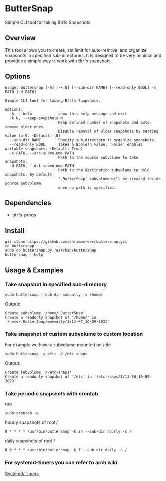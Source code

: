 # ButterSnap

Simple CLI tool for taking Btrfs Snapshots.

## Overview

This tool allows you to create, set limit for auto-removal and organize snapshots in specified sub-directories. It is designed to be very minimal and provides a simple way to work with Btrfs snapshots.

## Options

~~~~~~~~~~~~~~~~~~~~~~~~~~~~~~~~~~~~~~~~~~~~~~~~~~~~~~~~~~~~~~~~~~~~~~~~~~~
usage: buttersnap [-h] [-k N] [--sub-dir NAME] [--read-only BOOL] -s PATH [-d PATH]

Simple CLI tool for taking Btrfs Snapshots.

options:
  -h, --help            show this help message and exit
  -k N, --keep-snapshots N
                        Keep defined number of snapshots and auto-remove older ones.
                        Disable removal of older snapshots by setting value to 0. (Default: 10)
  --sub-dir NAME        Specify sub-directory to organize snapshots.
  --read-only BOOL      Takes a Boolean value. 'False' enables writable snapshots. (Default: True)
  -s PATH, --src-subvolume PATH
                        Path to the source subvolume to take snapshots.
  -d PATH, --dst-subvolume PATH
                        Path to the destination subvolume to hold snapshots. By default,
                        '.ButterSnap' subvolume will be created inside source subvolume
                        when no path is specified.
~~~~~~~~~~~~~~~~~~~~~~~~~~~~~~~~~~~~~~~~~~~~~~~~~~~~~~~~~~~~~~~~~~~~~~~~~~~

## Dependencies
* btrfs-progs

## Install

```
git clone https://github.com/shriman-dev/buttersnap.git
cd buttersnap
sudo cp buttersnap.py /usr/bin/buttersnap
buttersnap --help
```

## Usage & Examples

### Take snapshot in specified sub-directory

```
sudo buttersnap --sub-dir manually -s /home/
```

Output:

```
Create subvolume '/home/.ButterSnap'
Create a readonly snapshot of '/home/' in '/home/.ButterSnap/manually/1/13-47_16-09-2023'
```

### Take snapshot of custom subvolume to custom location

For example we have a subvolume mounted on /etc

```
sudo buttersnap -s /etc -d /etc-snaps
```

Output:

```
Create subvolume '//etc-snaps'
Create a readonly snapshot of '/etc' in '/etc-snaps/1/13-50_16-09-2023'
```

### Take periodic snapshots with crontab

run

```
sudo crontab -e
```

hourly snapshots of root /

```
0 * * * * /usr/bin/buttersnap -k 24 --sub-dir hourly -s /
```

daily snapshots of root /

```
0 0 * * * /usr/bin/buttersnap -k 7 --sub-dir daily -s /
```

### For systemd-timers you can refer to arch wiki

[Systemd/Timers](https://wiki.archlinux.org/title/systemd/Timers)


